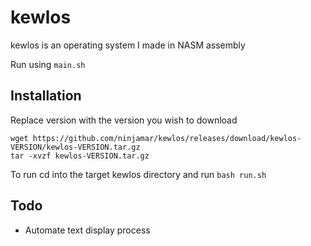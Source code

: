 # kewlos
kewlos is an operating system I made in NASM assembly

Run using `main.sh`

## Installation
Replace version with the version you wish to download
```
wget https://github.com/ninjamar/kewlos/releases/download/kewlos-VERSION/kewlos-VERSION.tar.gz
tar -xvzf kewlos-VERSION.tar.gz
```
To run cd into the target kewlos directory and run `bash run.sh`
## Todo
- Automate text display process
